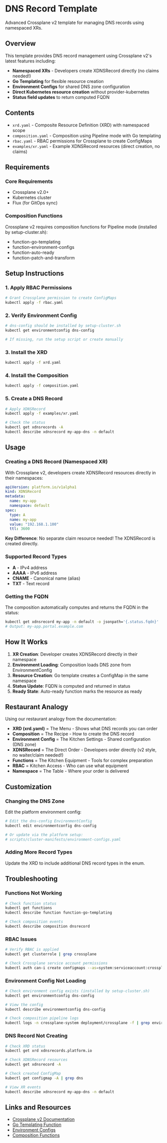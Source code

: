 # DNS Record Template

Advanced Crossplane v2 template for managing DNS records using namespaced XRs.

## Overview

This template provides DNS record management using Crossplane v2's latest features including:
- **Namespaced XRs** - Developers create XDNSRecord directly (no claims needed!)
- **Go Templating** for flexible resource creation
- **Environment Configs** for shared DNS zone configuration  
- **Direct Kubernetes resource creation** without provider-kubernetes
- **Status field updates** to return computed FQDN

## Contents

- `xrd.yaml` - Composite Resource Definition (XRD) with namespaced scope
- `composition.yaml` - Composition using Pipeline mode with Go templating
- `rbac.yaml` - RBAC permissions for Crossplane to create ConfigMaps
- `examples/xr.yaml` - Example XDNSRecord resources (direct creation, no claims)

## Requirements

### Core Requirements
- Crossplane v2.0+
- Kubernetes cluster
- Flux (for GitOps sync)

### Composition Functions
Crossplane v2 requires composition functions for Pipeline mode (installed by setup-cluster.sh):
- function-go-templating
- function-environment-configs
- function-auto-ready
- function-patch-and-transform

## Setup Instructions

### 1. Apply RBAC Permissions
```bash
# Grant Crossplane permission to create ConfigMaps
kubectl apply -f rbac.yaml
```

### 2. Verify Environment Config
```bash
# dns-config should be installed by setup-cluster.sh
kubectl get environmentconfig dns-config

# If missing, run the setup script or create manually
```

### 3. Install the XRD
```bash
kubectl apply -f xrd.yaml
```

### 4. Install the Composition
```bash
kubectl apply -f composition.yaml
```

### 5. Create a DNS Record
```bash
# Apply XDNSRecord
kubectl apply -f examples/xr.yaml

# Check the status
kubectl get xdnsrecords -A
kubectl describe xdnsrecord my-app-dns -n default
```

## Usage

### Creating a DNS Record (Namespaced XR)

With Crossplane v2, developers create XDNSRecord resources directly in their namespaces:

```yaml
apiVersion: platform.io/v1alpha1
kind: XDNSRecord
metadata:
  name: my-app
  namespace: default 
spec:
  type: A
  name: my-app
  value: "192.168.1.100"
  ttl: 3600
```

**Key Difference**: No separate claim resource needed! The XDNSRecord is created directly.

### Supported Record Types
- **A** - IPv4 address
- **AAAA** - IPv6 address  
- **CNAME** - Canonical name (alias)
- **TXT** - Text record

### Getting the FQDN

The composition automatically computes and returns the FQDN in the status:

```bash
kubectl get xdnsrecord my-app -n default -o jsonpath='{.status.fqdn}'
# Output: my-app.portal.example.com
```

## How It Works

1. **XR Creation**: Developer creates XDNSRecord directly in their namespace
2. **Environment Loading**: Composition loads DNS zone from EnvironmentConfig
3. **Resource Creation**: Go template creates a ConfigMap in the same namespace
4. **Status Update**: FQDN is computed and returned in status
5. **Ready State**: Auto-ready function marks the resource as ready

## Restaurant Analogy

Using our restaurant analogy from the documentation:
- **XRD (xrd.yaml)** = The Menu - Shows what DNS records you can order
- **Composition** = The Recipe - How to create the DNS record
- **Environment Config** = The Kitchen Settings - Shared configuration (DNS zone)
- **XDNSRecord** = The Direct Order - Developers order directly (v2 style, no waiter/claim needed!)
- **Functions** = The Kitchen Equipment - Tools for complex preparation
- **RBAC** = Kitchen Access - Who can use what equipment
- **Namespace** = The Table - Where your order is delivered

## Customization

### Changing the DNS Zone
Edit the platform environment config:
```bash
# Edit the dns-config EnvironmentConfig
kubectl edit environmentconfig dns-config

# Or update via the platform setup:
# scripts/cluster-manifests/environment-configs.yaml
```

### Adding More Record Types
Update the XRD to include additional DNS record types in the enum.

## Troubleshooting

### Functions Not Working
```bash
# Check function status
kubectl get functions
kubectl describe function function-go-templating

# Check composition events
kubectl describe composition dnsrecord
```

### RBAC Issues
```bash
# Verify RBAC is applied
kubectl get clusterrole | grep crossplane

# Check Crossplane service account permissions
kubectl auth can-i create configmaps --as=system:serviceaccount:crossplane-system:crossplane
```

### Environment Config Not Loading
```bash
# Check environment config exists (installed by setup-cluster.sh)
kubectl get environmentconfig dns-config

# View the config
kubectl describe environmentconfig dns-config

# Check composition pipeline logs
kubectl logs -n crossplane-system deployment/crossplane -f | grep environment
```

### DNS Record Not Creating
```bash
# Check XRD status
kubectl get xrd xdnsrecords.platform.io

# Check XDNSRecord resources
kubectl get xdnsrecord -A

# Check created ConfigMap
kubectl get configmap -A | grep dns

# View XR events
kubectl describe xdnsrecord my-app-dns -n default
```

## Links and Resources

- [Crossplane v2 Documentation](https://docs.crossplane.io/latest/)
- [Go Templating Function](https://github.com/crossplane-contrib/function-go-templating)
- [Environment Configs](https://docs.crossplane.io/latest/concepts/environment-configs/)
- [Composition Functions](https://docs.crossplane.io/latest/concepts/composition-functions/)